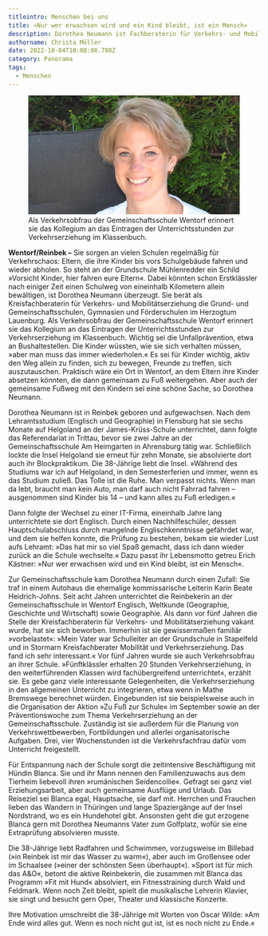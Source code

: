 ```yaml
---
titleintro: Menschen bei uns
title: »Nur wer erwachsen wird und ein Kind bleibt, ist ein Mensch«
description: Dorothea Neumann ist Fachberaterin für Verkehrs- und Mobilitätserziehung
authorname: Christa Möller
date: 2022-10-04T10:08:08.780Z
category: Panorama
tags:
  - Menschen
---
```

<figure>
  <img src="/static/media/2022-10-04-neumann-dorothea.jpg">
  <figcaption>
Als Verkehrsobfrau der Gemeinschaftsschule Wentorf erinnert sie das Kollegium an das Eintragen der Unterrichtsstunden zur Verkehrserziehung im Klassenbuch.      
   
  </figcaption>
</figure>



**Wentorf/Reinbek –** Sie sorgen an vielen Schulen regelmäßig für Verkehrschaos: Eltern, die ihre Kinder bis vors Schulgebäude fahren und wieder abholen. So steht an der Grundschule Mühlenredder ein Schild »Vorsicht Kinder, hier fahren eure Eltern«. Dabei könnten schon Erstklässler nach einiger Zeit einen Schulweg von eineinhalb Kilometern allein bewältigen, ist Dorothea Neumann überzeugt. Sie berät als Kreisfachberaterin für Verkehrs- und Mobilitätserziehung die Grund- und Gemeinschaftsschulen, Gymnasien und Förderschulen im Herzogtum Lauenburg. Als Verkehrsobfrau der Gemeinschaftsschule Wentorf erinnert sie das Kollegium an das Eintragen der Unterrichtsstunden zur Verkehrserziehung im Klassenbuch. Wichtig sei die Unfallprävention, etwa an Bushaltestellen. Die Kinder wüssten, wie sie sich verhalten müssen, »aber man muss das immer wiederholen.« Es sei für Kinder wichtig, aktiv den Weg allein zu finden, sich zu bewegen, Freunde zu treffen, sich auszutauschen. Praktisch wäre ein Ort in Wentorf, an dem Eltern ihre Kinder absetzen könnten, die dann gemeinsam zu Fuß weitergehen. Aber auch der gemeinsame Fußweg mit den Kindern sei eine schöne Sache, so Dorothea Neumann. 

Dorothea Neumann ist in Reinbek geboren und aufgewachsen. Nach dem Lehramtsstudium (Englisch und Geographie) in Flensburg hat sie sechs Monate auf Helgoland an der James-Krüss-Schule unterrichtet, dann folgte das Referendariat in Trittau, bevor sie zwei Jahre an der Gemeinschaftsschule Am Heimgarten in Ahrensburg tätig war. Schließlich lockte die Insel Helgoland sie erneut für zehn Monate, sie absolvierte dort auch ihr Blockpraktikum. Die 38-Jährige liebt die Insel. »Während des Studiums war ich auf Helgoland, in den Semesterferien und immer, wenn es das Studium zuließ. Das Tolle ist die Ruhe. Man verpasst nichts. Wenn man da lebt, braucht man kein Auto, man darf auch nicht Fahrrad fahren – ausgenommen sind Kinder bis 14 – und kann alles zu Fuß erledigen.« 

Dann folgte der Wechsel zu einer IT-Firma, eineinhalb Jahre lang unterrichtete sie dort Englisch. Durch einen Nachhilfeschüler, dessen Hauptschulabschluss durch mangelnde Englischkenntnisse gefährdet war, und dem sie helfen konnte, die Prüfung zu bestehen, bekam sie wieder Lust aufs Lehramt: »Das hat mir so viel Spaß gemacht, dass ich dann wieder zurück an die Schule wechselte.« Dazu passt ihr Lebensmotto getreu Erich Kästner: »Nur wer erwachsen wird und ein Kind bleibt, ist ein Mensch«. 

Zur Gemeinschaftsschule kam Dorothea Neumann durch einen Zufall: Sie traf in einem Autohaus die ehemalige kommissarische Leiterin Karin Beate Heidrich-Johns. Seit acht Jahren unterrichtet die Reinbekerin an der Gemeinschaftsschule in Wentorf Englisch, Weltkunde (Geographie, Geschichte und Wirtschaft) sowie Geographie. Als dann vor fünf Jahren die Stelle der Kreisfachberaterin für Verkehrs- und Mobilitätserziehung vakant wurde, hat sie sich beworben. Immerhin ist sie gewissermaßen familiär »vorbelastet«: »Mein Vater war Schulleiter an der Grundschule in Stapelfeld und in Stormarn Kreisfachberater Mobilität und Verkehrserziehung. Das fand ich sehr interessant.« Vor fünf Jahren wurde sie auch Verkehrsobfrau an ihrer Schule. »Fünftklässler erhalten 20 Stunden Verkehrserziehung, in den weiterführenden Klassen wird fachübergreifend unterrichtet«, erzählt sie. Es gebe ganz viele interessante Gelegenheiten, die Verkehrserziehung in den allgemeinen Unterricht zu integrieren, etwa wenn in Mathe Bremswege berechnet würden. Eingebunden ist sie beispielsweise auch in die Organisation der Aktion »Zu Fuß zur Schule« im September sowie an der Präventionswoche zum Thema Verkehrserziehung an der Gemeinschaftsschule. Zuständig ist sie außerdem für die Planung von Verkehrswettbewerben, Fortbildungen und allerlei organisatorische Aufgaben. Drei, vier Wochenstunden ist die Verkehrsfachfrau dafür vom Unterricht freigestellt.

Für Entspannung nach der Schule sorgt die zeitintensive Beschäftigung mit Hündin Blanca. Sie und ihr Mann nennen den Familienzuwachs aus dem Tierheim liebevoll ihren »rumänischen Seidencollie«. Gefragt sei ganz viel Erziehungsarbeit, aber auch gemeinsame Ausflüge und Urlaub. Das Reiseziel sei Blanca egal, Hauptsache, sie darf mit. Herrchen und Frauchen lieben das Wandern in Thüringen und lange Spaziergänge auf der Insel Nordstrand, wo es ein Hundehotel gibt. Ansonsten geht die gut erzogene Blanca gern mit Dorothea Neumanns Vater zum Golfplatz, wofür sie eine Extraprüfung absolvieren musste. 

Die 38-Jährige liebt Radfahren und Schwimmen, vorzugsweise im Billebad (»in Reinbek ist mir das Wasser zu warm«), aber auch im Großensee oder im Schaalsee (»einer der schönsten Seen überhaupt«). »Sport ist für mich das A&O«, betont die aktive Reinbekerin, die zusammen mit Blanca das Programm »Fit mit Hund« absolviert, ein Fitnesstraining durch Wald und Feldmark. Wenn noch Zeit bleibt, spielt die musikalische Lehrerin Klavier, sie singt und besucht gern Oper, Theater und klassische Konzerte. 

Ihre Motivation umschreibt die 38-Jährige mit Worten von Oscar Wilde: »Am Ende wird alles gut. Wenn es noch nicht gut ist, ist es noch nicht zu Ende.«
